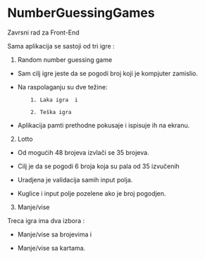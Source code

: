 # NumberGuessingGames
Zavrsni rad za Front-End

Sama aplikacija se sastoji od tri igre :

1. Random number guessing game

- Sam cilj igre jeste da se pogodi broj koji je kompjuter zamislio.


- Na raspolaganju su dve težine:

          1. Laka igra  i
          
          2. Teška igra


- Aplikacija pamti prethodne pokusaje i ispisuje ih na ekranu.


2. Lotto

- Od mogućih 48 brojeva izvlači se 35 brojeva. 

- Cilj je da se pogodi 6 broja koja su pala od  35 izvučenih

- Uradjena je validacija samih input polja.

- Kuglice i input polje pozelene ako je  broj pogodjen.


3. Manje/vise

Treca igra ima dva izbora : 

- Manje/vise sa brojevima i 

- Manje/vise sa kartama.


